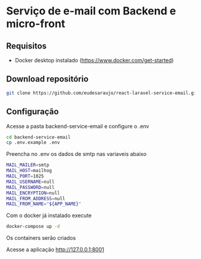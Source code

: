 # Serviço de e-mail com Backend e micro-front 

## Requisitos

- Docker desktop instalado (https://www.docker.com/get-started)

## Download repositório
```sh
git clone https://github.com/eudesaraujo/react-laravel-service-email.git
```
## Configuração
Acesse a pasta backend-service-email e configure o .env
```sh
cd backend-service-email
cp .env.example .env
```
Preencha no .env os dados de smtp nas variaveis abaixo 
```sh
MAIL_MAILER=smtp
MAIL_HOST=mailhog
MAIL_PORT=1025
MAIL_USERNAME=null
MAIL_PASSWORD=null
MAIL_ENCRYPTION=null
MAIL_FROM_ADDRESS=null
MAIL_FROM_NAME="${APP_NAME}"
```

Com o docker já instalado execute 

```sh
docker-compose up -d 
```
Os containers serão criados


Acesse a aplicação 
http://127.0.0.1:8001



